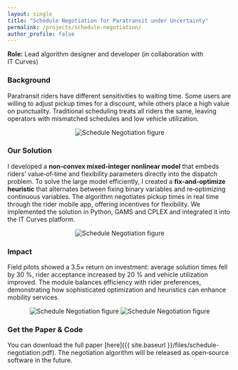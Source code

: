 ```yaml
---
layout: single
title: "Schedule Negotiation for Paratransit under Uncertainty"
permalink: /projects/schedule-negotiation/
author_profile: false
---
```



**Role:** Lead algorithm designer and developer (in collaboration with IT Curves)

### Background

Paratransit riders have different sensitivities to waiting time.  Some users are willing to adjust pickup times for a discount, while others place a high value on punctuality.  Traditional scheduling treats all riders the same, leaving operators with mismatched schedules and low vehicle utilization.
<p  style="text-align: center;"><img src="{{ site.baseurl }}/assets/img/schedule-negotiation_OverallProb2.png" alt="Schedule Negotiation figure" style="max-width:100%; height:auto;" /></p>


### Our Solution

I developed a **non‑convex mixed‑integer nonlinear model** that embeds riders’ value‑of‑time and flexibility parameters directly into the dispatch problem.  To solve the large model efficiently, I created a **fix‑and‑optimize heuristic** that alternates between fixing binary variables and re‑optimizing continuous variables.  The algorithm negotiates pickup times in real time through the rider mobile app, offering incentives for flexibility.  We implemented the solution in Python, GAMS and CPLEX and integrated it into the IT Curves platform.
<p  style="text-align: center;"><img src="{{ site.baseurl }}/assets/img/schedule-negotiation_BCPIllustration.png" alt="Schedule Negotiation figure" style="max-width:100%; height:auto;" /></p>

### Impact

Field pilots showed a 3.5× return on investment: average solution times fell by 30 %, rider acceptance increased by 20 % and vehicle utilization improved.  The module balances efficiency with rider preferences, demonstrating how sophisticated optimization and heuristics can enhance mobility services.

<p  style="text-align: center;"> <img src="{{ site.baseurl }}/assets/img/schedule-negotiation_Delta profit4_ROI_30.png" alt="Schedule Negotiation figure" style="max-width:80%; height:auto;" />    <img src="{{ site.baseurl }}/assets/img/schedule-negotiation_ComputationTime.png" alt="Schedule Negotiation figure" style="max-width:80%; height:auto;" /></p>


### Get the Paper & Code

You can download the full paper [here]({{ site.baseurl }}/files/schedule-negotiation.pdf).  The negotiation algorithm will be released as open‑source software in the future.


